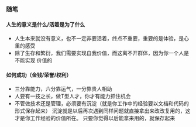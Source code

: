 ### 随笔

#### 人生的意义是什么/活着是为了什么
* 人生本来就没有意义，也不一定非要活着，终点不重要，重要的是体验，是心里的感受
* 除了生存和繁衍，我们需要实现自我价值，而这离不开群体，因为你一个人是不能实现
价值的

#### 如何成功（金钱/荣誉/权利）
* 三分靠能力，六分靠运气，一分靠贵人相助
* 人要有一技之长，做T型人才，你才有能力抓住机会
* 不管做技术还是管理，必须要有沉淀（就是你工作中的经验要以文档和代码的形式保存起来）
  沉淀就是以后再次遇到同样问题就直接拿出来改改复用的，这才是你工作经验的价值所在。
  只要你觉得以后能拿来用的，就保存起来



